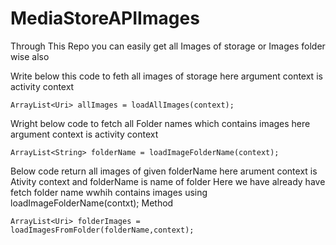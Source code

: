 # MediaStoreAPIImages
Through This Repo you can easily get all Images of storage or Images folder wise also

Write below this code to feth all images of storage
	here argument context is activity context
	
	ArrayList<Uri> allImages = loadAllImages(context);


Wright below code to fetch all Folder names which contains images
	here argument context is activity context
	
	ArrayList<String> folderName = loadImageFolderName(context);

Below code return all images of given folderName
	here arument context is Ativity context and folderName is name of folder
	Here we have already have fetch folder name wwhih contains images using loadImageFolderName(contxt); Method	
	
	
	ArrayList<Uri> folderImages = loadImagesFromFolder(folderName,context);
